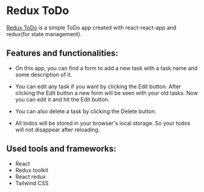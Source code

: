 # Redux ToDo

[Redux ToDo](https://dulcet-kelpie-0be6ec.netlify.app/) is a simple ToDo app created with react-react-app and redux(for state management).

## Features and functionalities:

- On this app, you can find a form to add a new task with a task name and some description of it.

- You can edit any task if you want by clicking the Edit button. After clicking the Edit button a new form will be seen with your old tasks. Now you can edit it and hit the Edit button.

- You can also delete a task by clicking the Delete button.

- All todos will be stored in your browser's local storage. So your todos will not disappear after reloading.

## Used tools and frameworks:

- React
- Redux toolkit
- React redux
- Tailwind CSS
